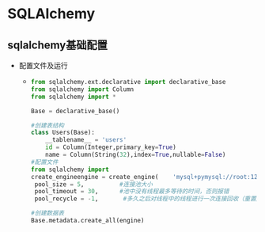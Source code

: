 # SQLAlchemy

## sqlalchemy基础配置

* 配置文件及运行

  * ```python
    from sqlalchemy.ext.declarative import declarative_base
    from sqlalchemy import Column
    from sqlalchemy import *
    
    Base = declarative_base()
    
    #创建表结构
    class Users(Base):
        __tablename__ = 'users'
        id = Column(Integer,primary_key=True)
        name = Column(String(32),index=True,nullable=False)
    #配置文件
    from sqlalchemy import 
    create_engineengine = create_engine(    'mysql+pymysql://root:123456@127.0.0.1:3306/sqlalchemy?charset=utf8',    max_overflow = 0,       #超过连接池大小外，最多创建的链接    
     pool_size = 5,          #连接池大小    
     pool_timeout = 30,      #池中没有线程最多等待的时间，否则报错    
     pool_recycle = -1,       #多久之后对线程中的线程进行一次连接回收（重置）)
    
    #创建数据表
    Base.metadata.create_all(engine)		
    ```